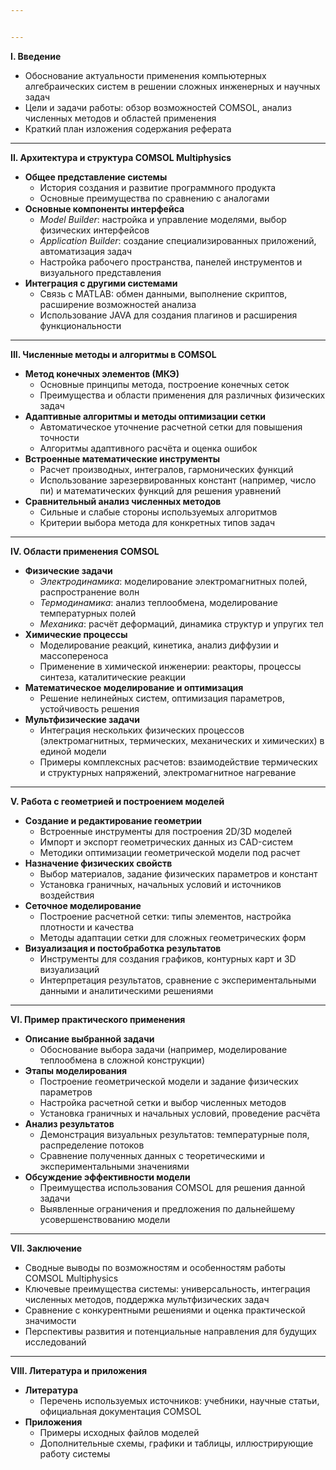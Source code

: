 ```yaml
---


---
```


<p><strong>I. Введение</strong></p>
<ul>
<li>Обоснование актуальности применения компьютерных алгебраических систем в решении сложных инженерных и научных задач</li>
<li>Цели и задачи работы: обзор возможностей COMSOL, анализ численных методов и областей применения</li>
<li>Краткий план изложения содержания реферата</li>
</ul>
<hr>
<p><strong>II. Архитектура и структура COMSOL Multiphysics</strong></p>
<ul>
<li><strong>Общее представление системы</strong>
<ul>
<li>История создания и развитие программного продукта</li>
<li>Основные преимущества по сравнению с аналогами</li>
</ul>
</li>
<li><strong>Основные компоненты интерфейса</strong>
<ul>
<li><em>Model Builder</em>: настройка и управление моделями, выбор физических интерфейсов</li>
<li><em>Application Builder</em>: создание специализированных приложений, автоматизация задач</li>
<li>Настройка рабочего пространства, панелей инструментов и визуального представления</li>
</ul>
</li>
<li><strong>Интеграция с другими системами</strong>
<ul>
<li>Связь с MATLAB: обмен данными, выполнение скриптов, расширение возможностей анализа</li>
<li>Использование JAVA для создания плагинов и расширения функциональности</li>
</ul>
</li>
</ul>
<hr>
<p><strong>III. Численные методы и алгоритмы в COMSOL</strong></p>
<ul>
<li><strong>Метод конечных элементов (МКЭ)</strong>
<ul>
<li>Основные принципы метода, построение конечных сеток</li>
<li>Преимущества и области применения для различных физических задач</li>
</ul>
</li>
<li><strong>Адаптивные алгоритмы и методы оптимизации сетки</strong>
<ul>
<li>Автоматическое уточнение расчетной сетки для повышения точности</li>
<li>Алгоритмы адаптивного расчёта и оценка ошибок</li>
</ul>
</li>
<li><strong>Встроенные математические инструменты</strong>
<ul>
<li>Расчет производных, интегралов, гармонических функций</li>
<li>Использование зарезервированных констант (например, число пи) и математических функций для решения уравнений</li>
</ul>
</li>
<li><strong>Сравнительный анализ численных методов</strong>
<ul>
<li>Сильные и слабые стороны используемых алгоритмов</li>
<li>Критерии выбора метода для конкретных типов задач</li>
</ul>
</li>
</ul>
<hr>
<p><strong>IV. Области применения COMSOL</strong></p>
<ul>
<li><strong>Физические задачи</strong>
<ul>
<li><em>Электродинамика</em>: моделирование электромагнитных полей, распространение волн</li>
<li><em>Термодинамика</em>: анализ теплообмена, моделирование температурных полей</li>
<li><em>Механика</em>: расчёт деформаций, динамика структур и упругих тел</li>
</ul>
</li>
<li><strong>Химические процессы</strong>
<ul>
<li>Моделирование реакций, кинетика, анализ диффузии и массопереноса</li>
<li>Применение в химической инженерии: реакторы, процессы синтеза, каталитические реакции</li>
</ul>
</li>
<li><strong>Математическое моделирование и оптимизация</strong>
<ul>
<li>Решение нелинейных систем, оптимизация параметров, устойчивость решения</li>
</ul>
</li>
<li><strong>Мультфизические задачи</strong>
<ul>
<li>Интеграция нескольких физических процессов (электромагнитных, термических, механических и химических) в единой модели</li>
<li>Примеры комплексных расчетов: взаимодействие термических и структурных напряжений, электромагнитное нагревание</li>
</ul>
</li>
</ul>
<hr>
<p><strong>V. Работа с геометрией и построением моделей</strong></p>
<ul>
<li><strong>Создание и редактирование геометрии</strong>
<ul>
<li>Встроенные инструменты для построения 2D/3D моделей</li>
<li>Импорт и экспорт геометрических данных из CAD-систем</li>
<li>Методики оптимизации геометрической модели под расчет</li>
</ul>
</li>
<li><strong>Назначение физических свойств</strong>
<ul>
<li>Выбор материалов, задание физических параметров и констант</li>
<li>Установка граничных, начальных условий и источников воздействия</li>
</ul>
</li>
<li><strong>Сеточное моделирование</strong>
<ul>
<li>Построение расчетной сетки: типы элементов, настройка плотности и качества</li>
<li>Методы адаптации сетки для сложных геометрических форм</li>
</ul>
</li>
<li><strong>Визуализация и постобработка результатов</strong>
<ul>
<li>Инструменты для создания графиков, контурных карт и 3D визуализаций</li>
<li>Интерпретация результатов, сравнение с экспериментальными данными и аналитическими решениями</li>
</ul>
</li>
</ul>
<hr>
<p><strong>VI. Пример практического применения</strong></p>
<ul>
<li><strong>Описание выбранной задачи</strong>
<ul>
<li>Обоснование выбора задачи (например, моделирование теплообмена в сложной конструкции)</li>
</ul>
</li>
<li><strong>Этапы моделирования</strong>
<ul>
<li>Построение геометрической модели и задание физических параметров</li>
<li>Настройка расчетной сетки и выбор численных методов</li>
<li>Установка граничных и начальных условий, проведение расчёта</li>
</ul>
</li>
<li><strong>Анализ результатов</strong>
<ul>
<li>Демонстрация визуальных результатов: температурные поля, распределение потоков</li>
<li>Сравнение полученных данных с теоретическими и экспериментальными значениями</li>
</ul>
</li>
<li><strong>Обсуждение эффективности модели</strong>
<ul>
<li>Преимущества использования COMSOL для решения данной задачи</li>
<li>Выявленные ограничения и предложения по дальнейшему усовершенствованию модели</li>
</ul>
</li>
</ul>
<hr>
<p><strong>VII. Заключение</strong></p>
<ul>
<li>Сводные выводы по возможностям и особенностям работы COMSOL Multiphysics</li>
<li>Ключевые преимущества системы: универсальность, интеграция численных методов, поддержка мультфизических задач</li>
<li>Сравнение с конкурентными решениями и оценка практической значимости</li>
<li>Перспективы развития и потенциальные направления для будущих исследований</li>
</ul>
<hr>
<p><strong>VIII. Литература и приложения</strong></p>
<ul>
<li><strong>Литература</strong>
<ul>
<li>Перечень используемых источников: учебники, научные статьи, официальная документация COMSOL</li>
</ul>
</li>
<li><strong>Приложения</strong>
<ul>
<li>Примеры исходных файлов моделей</li>
<li>Дополнительные схемы, графики и таблицы, иллюстрирующие работу системы</li>
</ul>
</li>
</ul>

